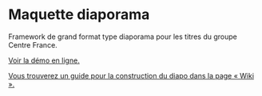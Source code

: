 # Maquette diaporama

Framework de grand format type diaporama pour les titres du groupe Centre France.

[Voir la démo en ligne.](https://webcentrefrance.github.io/diaporama-gf/)

[Vous trouverez un guide pour la construction du diapo dans la page « Wiki ».](https://github.com/webcentrefrance/diaporama-gf/wiki/Tuto)
